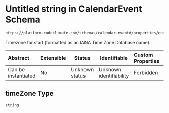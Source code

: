 # Untitled string in CalendarEvent Schema

```txt
https://platform.codeclimate.com/schemas/calendar-event#/properties/end/properties/timeZone
```

Timezone for start (formatted as an IANA Time Zone Database name).


| Abstract            | Extensible | Status         | Identifiable            | Custom Properties | Additional Properties | Access Restrictions | Defined In                                                                                         |
| :------------------ | ---------- | -------------- | ----------------------- | :---------------- | --------------------- | ------------------- | -------------------------------------------------------------------------------------------------- |
| Can be instantiated | No         | Unknown status | Unknown identifiability | Forbidden         | Allowed               | none                | [CalendarEvent.schema.json\*](../../spec/schemas/CalendarEvent.schema.json "open original schema") |

## timeZone Type

`string`
